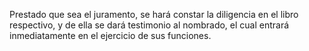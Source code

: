 Prestado que sea el juramento, se hará constar la diligencia en el libro respectivo, y de ella se dará testimonio al nombrado, el cual entrará inmediatamente en el ejercicio de sus funciones.
